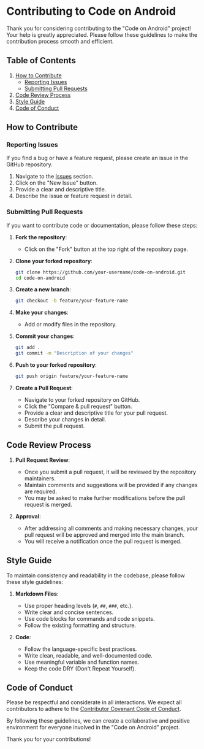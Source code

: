 # Contributing to Code on Android

Thank you for considering contributing to the "Code on Android" project! Your help is greatly appreciated. Please follow these guidelines to make the contribution process smooth and efficient.

## Table of Contents
1. [How to Contribute](#how-to-contribute)
    - [Reporting Issues](#reporting-issues)
    - [Submitting Pull Requests](#submitting-pull-requests)
2. [Code Review Process](#code-review-process)
3. [Style Guide](#style-guide)
4. [Code of Conduct](#code-of-conduct)

## How to Contribute

### Reporting Issues
If you find a bug or have a feature request, please create an issue in the GitHub repository.

1. Navigate to the [Issues](https://github.com/your-username/code-on-android/issues) section.
2. Click on the "New Issue" button.
3. Provide a clear and descriptive title.
4. Describe the issue or feature request in detail.

### Submitting Pull Requests
If you want to contribute code or documentation, please follow these steps:

1. **Fork the repository**:
    - Click on the "Fork" button at the top right of the repository page.

2. **Clone your forked repository**:
    ```sh
    git clone https://github.com/your-username/code-on-android.git
    cd code-on-android
    ```

3. **Create a new branch**:
    ```sh
    git checkout -b feature/your-feature-name
    ```

4. **Make your changes**:
    - Add or modify files in the repository.

5. **Commit your changes**:
    ```sh
    git add .
    git commit -m "Description of your changes"
    ```

6. **Push to your forked repository**:
    ```sh
    git push origin feature/your-feature-name
    ```

7. **Create a Pull Request**:
    - Navigate to your forked repository on GitHub.
    - Click the "Compare & pull request" button.
    - Provide a clear and descriptive title for your pull request.
    - Describe your changes in detail.
    - Submit the pull request.

## Code Review Process

1. **Pull Request Review**:
    - Once you submit a pull request, it will be reviewed by the repository maintainers.
    - Maintain comments and suggestions will be provided if any changes are required.
    - You may be asked to make further modifications before the pull request is merged.

2. **Approval**:
    - After addressing all comments and making necessary changes, your pull request will be approved and merged into the main branch.
    - You will receive a notification once the pull request is merged.

## Style Guide

To maintain consistency and readability in the codebase, please follow these style guidelines:

1. **Markdown Files**:
    - Use proper heading levels (`#`, `##`, `###`, etc.).
    - Write clear and concise sentences.
    - Use code blocks for commands and code snippets.
    - Follow the existing formatting and structure.

2. **Code**:
    - Follow the language-specific best practices.
    - Write clean, readable, and well-documented code.
    - Use meaningful variable and function names.
    - Keep the code DRY (Don't Repeat Yourself).

## Code of Conduct

Please be respectful and considerate in all interactions. We expect all contributors to adhere to the [Contributor Covenant Code of Conduct](https://www.contributor-covenant.org/version/2/0/code_of_conduct/).

By following these guidelines, we can create a collaborative and positive environment for everyone involved in the "Code on Android" project.

Thank you for your contributions!
